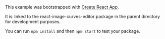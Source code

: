 This example was bootstrapped with [Create React App](https://github.com/facebook/create-react-app).

It is linked to the react-image-curves-editor package in the parent directory for development purposes.

You can run `npm install` and then `npm start` to test your package.
